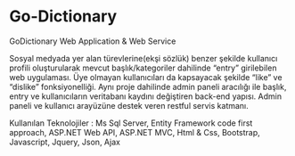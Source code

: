 # Go-Dictionary
GoDictionary Web Application &amp; Web Service

Sosyal medyada yer alan türevlerine(ekşi sözlük) benzer şekilde kullanıcı profili oluşturularak mevcut başlık/kategoriler dahilinde “entry” girilebilen web uygulaması. Üye olmayan kullanıcıları da kapsayacak şekilde “like” ve “dislike” fonksiyonelliği. Aynı proje dahilinde admin paneli aracılığı ile başlık, entry ve kullanıcıların veritabanı kaydını değiştiren back-end yapısı. Admin paneli ve kullanıcı arayüzüne destek veren restful servis katmanı.

Kullanılan Teknolojiler : Ms Sql Server, Entity Framework code first approach, ASP.NET Web API, ASP.NET MVC, Html & Css, Bootstrap, Javascript, Jquery, Json, Ajax
